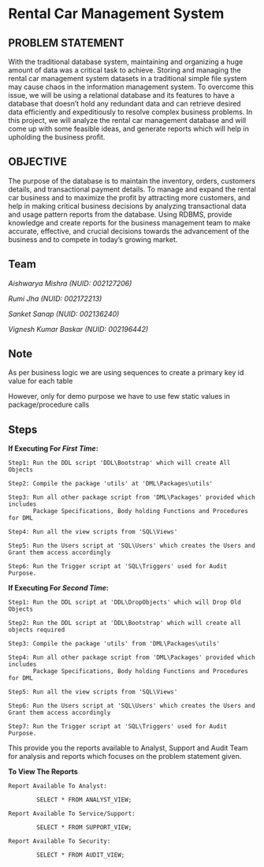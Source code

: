 # Rental Car Management  System


## PROBLEM STATEMENT

With the traditional database system, maintaining and organizing a huge amount of data was a critical task to achieve.
Storing and managing the rental car management system datasets in a traditional simple file system may cause chaos in the information management system. 
To overcome this issue, we will be using a relational database and its features to have a database that doesn’t hold any redundant data and can retrieve desired data efficiently and expeditiously to resolve complex business problems. 
In this project, we will analyze the rental car management database and will come up with some feasible ideas, and generate reports which will help in upholding the business profit. 

## OBJECTIVE

The purpose of the database is to maintain the inventory, orders, customers details, and transactional payment details. 
To manage and expand the rental car business and to maximize the profit by attracting more customers, and help in making critical business decisions by analyzing transactional data and usage pattern reports from the database. 
Using RDBMS, provide knowledge and create reports for the business management team to make accurate, effective, and crucial decisions towards the advancement of the business and to compete in today’s growing market.

## Team

*Aishwarya Mishra (NUID: 002127206)*

*Rumi Jha (NUID: 002172213)*

*Sanket Sanap (NUID: 002136240)*

*Vignesh Kumar Baskar (NUID: 002196442)*

## Note

As per business logic we are using sequences to create a primary key id value for each table

However, only for demo purpose we have to use few static values in package/procedure calls

## Steps

**If Executing For *First Time*:**

    Step1: Run the DDL script 'DDL\Bootstrap' which will create All Objects

    Step2: Compile the package 'utils' at 'DML\Packages\utils'

    Step3: Run all other package script from 'DML\Packages' provided which includes
           Package Specifications, Body holding Functions and Procedures for DML
           
    Step4: Run all the view scripts from 'SQL\Views'
    
    Step5: Run the Users script at 'SQL\Users' which creates the Users and Grant them access accordingly
    
    Step6: Run the Trigger script at 'SQL\Triggers' used for Audit Purpose.


**If Executing For *Second Time*:**

    Step1: Run the DDL script at 'DDL\DropObjects' which will Drop Old Objects
    
    Step2: Run the DDL script at 'DDL\Bootstrap' which will create all objects required

    Step3: Compile the package 'utils' from 'DML\Packages\utils'

    Step4: Run all other package script from 'DML\Packages' provided which includes
           Package Specifications, Body holding Functions and Procedures for DML
           
    Step5: Run all the view scripts from 'SQL\Views'
    
    Step6: Run the Users script at 'SQL\Users' which creates the Users and Grant them access accordingly
    
    Step7: Run the Trigger script at 'SQL\Triggers' used for Audit Purpose.

This provide you the reports available to Analyst, Support and Audit Team for analysis and reports which focuses on the problem statement given.

**To View The Reports**

    Report Available To Analyst:
    
            SELECT * FROM ANALYST_VIEW;
        
    Report Available To Service/Support:
    
            SELECT * FROM SUPPORT_VIEW;
        
    Report Available To Security: 
    
            SELECT * FROM AUDIT_VIEW;
